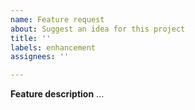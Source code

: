 ```yaml
---
name: Feature request
about: Suggest an idea for this project
title: ''
labels: enhancement
assignees: ''

---
```


**Feature description**
...